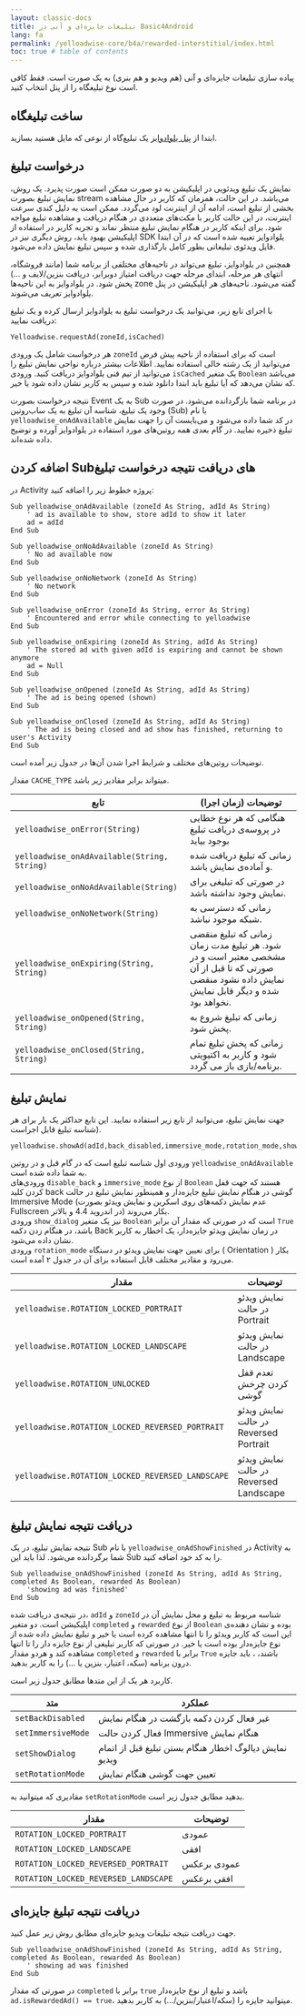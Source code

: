 ```yaml
---
layout: classic-docs
title: تبلیغات جایزه‌ای و آنی در Basic4Android
lang: fa
permalink: /yelloadwise-core/b4a/rewarded-interstitial/index.html
toc: true # table of contents
---
```

پیاده سازی تبلیغات جایزه‌ای و آنی (هم ویدیو‌ و هم بنری) به یک صورت است. فقط کافی است نوع تبلیغگاه را از پنل انتخاب کنید.

## ساخت تبلیغگاه
ابتدا از [پنل یلوادوایز](https://dashboard.yelloadwise.ir/) یک تبلیغ‌گاه از نوعی که مایل هستید بسازید.

## درخواست تبلیغ
نمایش یک تبلیغ ویدئویی در اپلیکیشن به دو صورت ممکن است صورت پذیرد. یک روش، نمایش تبلیغ بصورت stream می‌باشد. در این حالت، همزمان که کاربر در حال مشاهده بخشی از تبلیغ است، ادامه آن از اینترنت لود می‌گردد. ممکن است به دلیل کندی سرعت اینترنت، در این حالت کاربر با مکث‌های متعددی در هنگام دریافت و مشاهده تبلیغ مواجه شود. برای اینکه کاربر در هنگام نمایش تبلیغ منتظر نماند و تجربه کاربر در استفاده از اپلیکیشن بهبود یابد، روش دیگری نیز در SDK یلوادوایز تعبیه شده است که در آن ابتدا فایل ویدئوی تبلیغاتی بطور کامل بارگذاری شده و سپس تبلیغ نمایش داده می‌شود.

همچنین در یلوادوایز، تبلیغ می‌تواند در ناحیه‌های مختلفی از برنامه شما (مانند فروشگاه، انتهای هر مرحله، ابتدای مرحله جهت دریافت امتیاز دوبرابر، دریافت بنزین/لایف و …) پخش شود. در یلوادوایز به این ناحیه‌ها zone گفته می‌شود. ناحیه‌های هر اپلیکیشن در پنل یلوادوایز تعریف می‌شوند.

با اجرای تابع زیر، می‌توانید یک درخواست تبلیغ به یلوادوایز ارسال کرده و یک تبلیغ دریافت نمایید:   

```visualbasic
Yelloadwise.requestAd(zoneId,isCached)
```   

هر درخواست شامل یک ورودی `zoneId` است که برای استفاده از ناحیه پیش فرض می‌توانید از یک رشته خالی استفاده نمایید. اطلاعات بیشتر درباره نواحی نمایش تبلیغ را می‌توانید از تیم فنی یلوادوایز دریافت کنید. ورودی `isCached` یک متغیر `Boolean` می‌باشد که نشان می‌دهد که آیا تبلیغ باید ابتدا دانلود شده و سپس به کاربر نشان داده شود یا خیر.     

نتیجه درخواست بصورت Event به یک Sub در برنامه شما بازگردانده می‌شود. در صورت وجود یک تبلیغ، شناسه آن تبلیغ به یک ساب‌روتین (Sub) با نام `yelloadwise_onAdAvailable` در کد شما داده می‌شود و می‌بایست آن را جهت نمایش تبلیغ ذخیره نمایید. در گام بعدی همه روتین‌های مورد استفاده در یلوادوایز آورده و توضیح داده شده‌اند.

## اضافه کردن Subهای دریافت نتیجه درخواست تبلیغ
در Activity پروژه خطوط زیر را اضافه کنید:   

```visualbasic
Sub yelloadwise_onAdAvailable (zoneId As String, adId As String)
    ' ad is available to show, store adId to show it later
    ad = adId
End Sub

Sub yelloadwise_onNoAdAvailable (zoneId As String)
    ' No ad available now
End Sub

Sub yelloadwise_onNoNetwork (zoneId As String)
    ' No network
End Sub

Sub yelloadwise_onError (zoneId As String, error As String)
    ' Encountered and error while connecting to yelloadwise
End Sub

Sub yelloadwise_onExpiring (zoneId As String, adId As String)
    ' The stored ad with given adId is expiring and cannot be shown anymore
    ad = Null
End Sub

Sub yelloadwise_onOpened (zoneId As String, adId As String)
    ' The ad is being opened (shown)
End Sub

Sub yelloadwise_onClosed (zoneId As String, adId As String)
    ' The ad is being closed and ad show has finished, returning to user's Activity
End Sub
```

توضیحات روتین‌های مختلف و شرایط اجرا شدن آن‌ها در جدول زیر آمده است.

مقدار `CACHE_TYPE` میتواند برابر مقادیر زیر باشد.

| تابع | توضیحات (زمان اجرا) |
| - | - |
| `yelloadwise_onError(String)` | هنگامی که هر نوع خطایی در پروسه‌ی دریافت تبلیغ بوجود بیاید |
| `yelloadwise_onAdAvailable(String, String)` | زمانی که تبلیغ دریافت شده و آماده‌ی نمایش باشد. |
| `yelloadwise_onNoAdAvailable(String)` | در صورتی که تبلیغی برای نمایش وجود نداشته باشد. |
| `yelloadwise_onNoNetwork(String)` | زمانی که دسترسی به شبکه موجود نباشد. |
| `yelloadwise_onExpiring(String, String)` | زمانی که تبلیغ منقضی شود. هر تبلیغ مدت زمان مشخصی معتبر است و در صورتی که تا قبل از آن نمایش داده نشود منقضی شده و دیگر قابل نمایش نخواهد بود. |
| `yelloadwise_onOpened(String, String)` | زمانی که تبلیغ شروع به پخش شود. |
| `yelloadwise_onClosed(String, String)` | زمانی که پخش تبلیغ تمام شود و کاربر به اکتیویتی برنامه/بازی باز می گردد. |


## نمایش تبلیغ

جهت نمایش تبلیغ، می‌توانید از تابع زیر استفاده نمایید. این تابع حداکثر یک بار برای هر شناسه تبلیغ قابل اجراست).

```visualbasic
yelloadwise.showAd(adId,back_disabled,immersive_mode,rotation_mode,show_dialog)
```

ورودی اول شناسه تبلیغ است که در گام قبل و در روتین `yelloadwise_onAdAvailable` به شما داده شده است.   
ورودی‌های `disable_back` و `immersive_mode` از نوع `Boolean` هستند که جهت قفل کردن کلید back گوشی در هنگام نمایش تبلیغ جایزه‌دار و همینطور نمایش تبلیغ در حالت Immersive Mode (عدم نمایش دکمه‌های روی اسکرین و نمایش ویدئو بصورت Fullscreen در اندروید 4.4 و بالاتر) بکار می‌روند.   
ورودی `show_dialog` نیز یک متغیر `Boolean` است که در صورتی که مقدار آن برابر `True` باشد، در هنگام زدن دکمه Back در زمان نمایش ویدئو جایزه‌دار، یک اخطار به کاربر نشان داده می‌شود.   
ورودی `rotation_mode` برای تعیین جهت‌ نمایش ویدئو در دستگاه ( Orientation ) بکار می‌رود و مقادیر مختلف قابل استفاده برای آن در جدول ۲ آمده است.

| مقدار | توضیحات |
| - | - |
| `yelloadwise.ROTATION_LOCKED_PORTRAIT` | نمایش ویدئو در حالت Portrait |
| `yelloadwise.ROTATION_LOCKED_LANDSCAPE` | نمایش ویدئو در حالت Landscape |
| `yelloadwise.ROTATION_UNLOCKED` | تعدم قفل کردن چرخش گوشی |
| `yelloadwise.ROTATION_LOCKED_REVERSED_PORTRAIT` | نمایش ویدئو در حالت Reversed Portrait |
| `yelloadwise.ROTATION_LOCKED_REVERSED_LANDSCAPE` | نمایش ویدئو در حالت Reversed Landscape |

## دریافت نتیجه نمایش تبلیغ
نتیجه نمایش تبلیغ، در یک Sub با نام `yelloadwise_onAdShowFinished` در Activity به شما برگردانده می‌شود. لذا باید این Sub را به کد خود اضافه کنید.

```visualbasic
Sub yelloadwise_onAdShowFinished (zoneId As String, adId As String, completed As Boolean, rewarded As Boolean)
    'showing ad was finished'
End Sub
```
در نتیجه‌ی دریافت شده، `adId` و `zoneId` شناسه مربوط به تبلیغ و محل نمایش آن در اپلیکیشن است. دو متغیر `completed` و `rewarded` از نوع `Boolean` بوده و نشان دهنده‌ی این است که کاربر ویدئو را تا انتها مشاهده کرده است یا خیر و تبلیغ نمایش داده شده از نوع جایزه‌دار بوده است یا خیر. در صورتی که کاربر تبلیغی از نوع جایزه دار را تا انتها مشاهده کند و هردو مقدار `completed` و `rewarded` برابر با `True` باشند، ، باید جایزه درون برنامه (سکه، اعتبار، بنزین یا …) را به کاربر بدهید.


کاربرد هر یک از این متدها مطابق جدول زیر است.

| متد | عملکرد |
| - | - |
| `setBackDisabled` | غیر فعال کردن دکمه بازگشت در هنگام نمایش |
| `setImmersiveMode` | فعال کردن حالت Immersive هنگام نمایش |
| `setShowDialog` | نمایش دیالوگ اخطار هنگام بستن تبلیغ قبل از اتمام ویدیو |
| `setRotationMode` | تعیین جهت گوشی هنگام نمایش |
  
  
مقادیری که میتوانید به `setRotationMode` بدهید مطابق جدول زیر است.

| مقدار | توضیحات |
| - | - |
| `ROTATION_LOCKED_PORTRAIT` | عمودی |
| `ROTATION_LOCKED_LANDSCAPE` | افقی |
| `ROTATION_LOCKED_REVERSED_PORTRAIT` | عمودی برعکس |
| `ROTATION_LOCKED_REVERSED_LANDSCAPE` | افقی برعکس |

## دریافت نتیجه تبلیغ جایزه‌ای
جهت دریافت نتیجه تبلیغات ویدیو جایزه‌ای مطابق روش زیر عمل کنید.
```visualbasic
Sub yelloadwise_onAdShowFinished (zoneId As String, adId As String, completed As Boolean, rewarded As Boolean)
    ' showing ad was finished
End Sub
```
در صورتی که مقدار `completed` برابر با `true` باشد و تبلیغ از نوع جایزه‌دار `ad.isRewardedAd() == true`، میتوانید جایزه را (سکه/اعتبار/بنزین/…) به کاربر بدهید.
